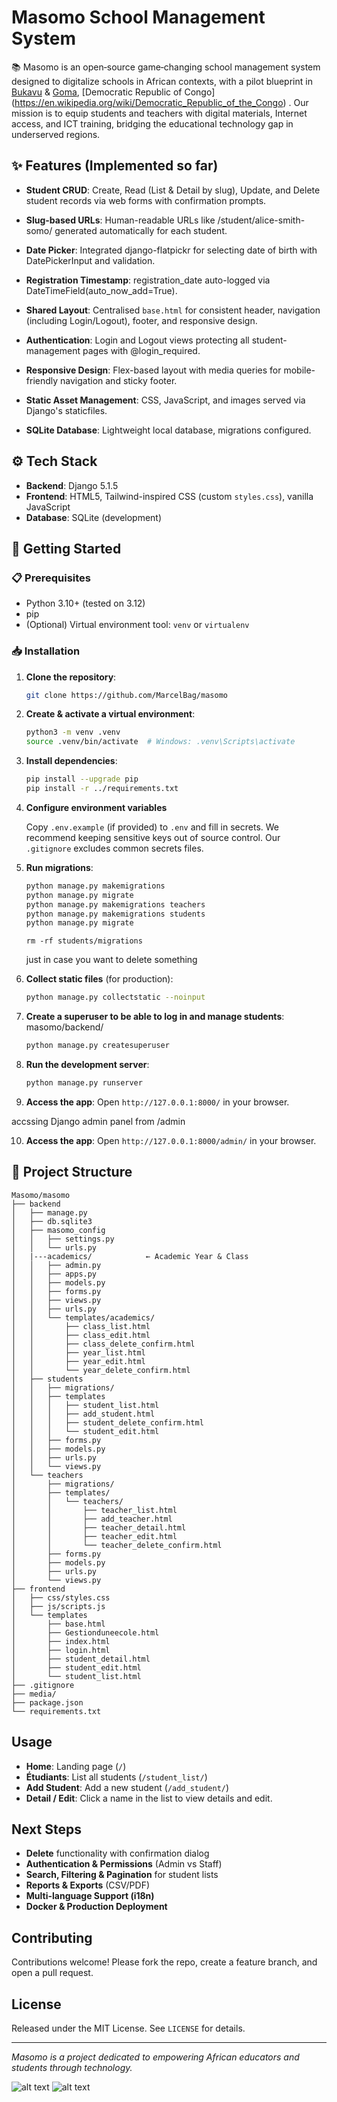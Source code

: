 # Masomo School Management System

📚 Masomo is an open‑source game‑changing school management system designed to digitalize schools in African contexts, with a pilot blueprint in [Bukavu](https://en.wikipedia.org/wiki/Bukavu) & [Goma](https://en.wikipedia.org/wiki/Goma), [Democratic Republic of Congo] (https://en.wikipedia.org/wiki/Democratic_Republic_of_the_Congo) . Our mission is to equip students and teachers with digital materials, Internet access, and ICT training, bridging the educational technology gap in underserved regions.


## ✨ Features (Implemented so far)

* **Student CRUD**: Create, Read (List & Detail by slug), Update, and Delete student records via web forms with confirmation prompts.

* **Slug-based URLs**: Human-readable URLs like /student/alice-smith-somo/ generated automatically for each student.

* **Date Picker**: Integrated django-flatpickr for selecting date of birth with DatePickerInput and validation.

* **Registration Timestamp**: registration_date auto-logged via DateTimeField(auto_now_add=True).

* **Shared Layout**: Centralised `base.html` for consistent header, navigation (including Login/Logout), footer, and responsive design.

* **Authentication**: Login and Logout views protecting all student-management pages with @login_required.

* **Responsive Design**: Flex-based layout with media queries for mobile-friendly navigation and sticky footer.

* **Static Asset Management**: CSS, JavaScript, and images served via Django's staticfiles.

* **SQLite Database**: Lightweight local database, migrations configured.

## ⚙️ Tech Stack

* **Backend**: Django 5.1.5
* **Frontend**: HTML5, Tailwind-inspired CSS (custom `styles.css`), vanilla JavaScript
* **Database**: SQLite (development)

## 🚀 Getting Started

### 📋 Prerequisites

* Python 3.10+ (tested on 3.12)
* pip
* (Optional) Virtual environment tool: `venv` or `virtualenv`

### 📥 Installation

1. **Clone the repository**:

   ```bash
   git clone https://github.com/MarcelBag/masomo
   ```

2. **Create & activate a virtual environment**:

   ```bash
   python3 -m venv .venv
   source .venv/bin/activate  # Windows: .venv\Scripts\activate
   ```

3. **Install dependencies**:

   ```bash
   pip install --upgrade pip
   pip install -r ../requirements.txt
   ```

4. **Configure environment variables**

   Copy `.env.example` (if provided) to `.env` and fill in secrets. We recommend keeping sensitive keys out of source control. Our `.gitignore` excludes common secrets files.

5. **Run migrations**:

   ```bash
   python manage.py makemigrations
   python manage.py migrate
   python manage.py makemigrations teachers
   python manage.py makemigrations students
   python manage.py migrate

   ```
   ```
   rm -rf students/migrations

   ``` 
   just in case you want to delete something

6. **Collect static files** (for production):

   ```bash
   python manage.py collectstatic --noinput
   ```
7. **Create a superuser to be able to log in and manage students**:
    masomo/backend/

   ```bash
   python manage.py createsuperuser
   ```

8. **Run the development server**:

   ```bash
   python manage.py runserver
   ```
9. **Access the app**: Open `http://127.0.0.1:8000/` in your browser.

 accssing Django admin panel from /admin

10. **Access the app**: Open `http://127.0.0.1:8000/admin/` in your browser.

## 📁 Project Structure

```
Masomo/masomo
├── backend
│   ├── manage.py
│   ├── db.sqlite3
│   ├── masomo_config
│   │   ├── settings.py
│   │   └── urls.py
│   |---academics/            ← Academic Year & Class
│   │   ├── admin.py
│   │   ├── apps.py
│   │   ├── models.py
│   │   ├── forms.py
│   │   ├── views.py
│   │   ├── urls.py
│   │   └── templates/academics/
│   │       ├── class_list.html
│   │       ├── class_edit.html
│   │       ├── class_delete_confirm.html
│   │       ├── year_list.html
│   │       ├── year_edit.html
│   │       └── year_delete_confirm.html
│   ├── students
│   │   ├── migrations/
│   │   ├── templates
│   │   │   ├── student_list.html
│   │   │   ├── add_student.html
│   │   │   ├── student_delete_confirm.html
│   │   │   └── student_edit.html
│   │   ├── forms.py
│   │   ├── models.py
│   │   ├── urls.py
│   │   └── views.py
│   └── teachers
│       ├── migrations/
│       ├── templates/
│       │   └── teachers/
│       │       ├── teacher_list.html
│       │       ├── add_teacher.html
│       │       ├── teacher_detail.html
│       │       ├── teacher_edit.html
│       │       └── teacher_delete_confirm.html
│       ├── forms.py
│       ├── models.py
│       ├── urls.py
│       └── views.py
├── frontend
│   ├── css/styles.css
│   ├── js/scripts.js
│   └── templates
│       ├── base.html
│       ├── Gestionduneecole.html
│       ├── index.html
│       ├── login.html
│       ├── student_detail.html
│       ├── student_edit.html
│       └── student_list.html
├── .gitignore
├── media/
├── package.json
└── requirements.txt

```

## Usage

* **Home**: Landing page (`/`)
* **Étudiants**: List all students (`/student_list/`)
* **Add Student**: Add a new student (`/add_student/`)
* **Detail / Edit**: Click a name in the list to view details and edit.

## Next Steps

* **Delete** functionality with confirmation dialog
* **Authentication & Permissions** (Admin vs Staff)
* **Search, Filtering & Pagination** for student lists
* **Reports & Exports** (CSV/PDF)
* **Multi-language Support (i18n)**
* **Docker & Production Deployment**

## Contributing

Contributions welcome! Please fork the repo, create a feature branch, and open a pull request.

## License

Released under the MIT License. See `LICENSE` for details.

---

*Masomo is a project dedicated to empowering African educators and students through technology.*

![alt text](image.png)
![alt text](image-1.png)